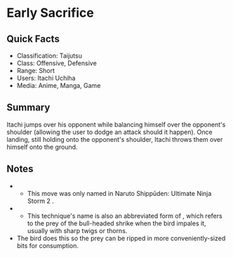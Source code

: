 # Early Sacrifice

## Quick Facts
- Classification: Taijutsu
- Class: Offensive, Defensive
- Range: Short
- Users: Itachi Uchiha
- Media: Anime, Manga, Game

## Summary
Itachi jumps over his opponent while balancing himself over the opponent's shoulder (allowing the user to dodge an attack should it happen). Once landing, still holding onto the opponent's shoulder, Itachi throws them over himself onto the ground.

## Notes
- * This move was only named in Naruto Shippūden: Ultimate Ninja Storm 2 .
- * This technique's name is also an abbreviated form of , which refers to the prey of the bull-headed shrike when the bird impales it, usually with sharp twigs or thorns.
- The bird does this so the prey can be ripped in more conveniently-sized bits for consumption.

